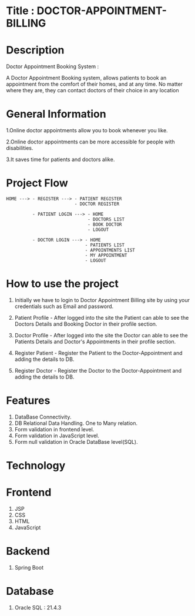 # Title : DOCTOR-APPOINTMENT-BILLING


# Description

Doctor Appointment Booking System :

A Doctor Appointment Booking system, allows patients to book an appointment from the comfort of their homes, and at any time. No matter where they are, they can contact doctors of their choice in any location

# General Information

1.Online doctor appointments allow you to book whenever you like.

2.Online doctor appointments can be more accessible for people with disabilities.

3.It saves time for patients and doctors alike.

# Project Flow

    HOME ---> - REGISTER ---> - PATIENT REGISTER 
                              - DOCTOR REGISTER
                              
              - PATIENT LOGIN ---> - HOME
                                   - DOCTORS LIST
                                   - BOOK DOCTOR
                                   - LOGOUT
                                   
              - DOCTOR LOGIN ---> - HOME  
              					  - PATIENTS LIST
              					  - APPOINTMENTS LIST
              					  - MY APPOINTMENT
              					  - LOGOUT
            
# How to use the project 

1. Initially we have to login to Doctor Appointment Billing site by using your credentials such as Email and password.

2. Patient Profile - After logged into the site the Patient can able to see the Doctors Details and Booking Doctor in their profile section.

3. Doctor Profile - After logged into the site the Doctor can able to see the Patients Details and Doctor's Appointments in their profile section.

4. Register Patient - Register the Patient to the Doctor-Appointment and adding the details to DB.

5. Register Doctor - Register the Doctor to the Doctor-Appointment and adding the details to DB.

# Features

1. DataBase Connectivity.
2. DB Relational Data Handling.
   One to Many relation.
3. Form validation in frontend level.
4. Form validation in JavaScript level.
5. Form null validation in Oracle DataBase level(SQL).

# Technology

# Frontend 

1. JSP
2. CSS
3. HTML
4. JavaScript


# Backend

1. Spring Boot


# Database

1. Oracle SQL : 21.4.3